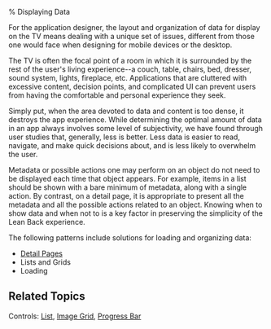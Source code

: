 ﻿% Displaying Data

For the application designer, the layout and organization of data for display on
the TV means dealing with a unique set of issues, different from those one would
face when designing for mobile devices or the desktop.

The TV is often the focal point of a room in which it is surrounded by the rest
of the user's living experience--a couch, table, chairs, bed, dresser, sound
system, lights, fireplace, etc.  Applications that are cluttered with excessive
content, decision points, and complicated UI can prevent users from having the
comfortable and personal experience they seek.

Simply put, when the area devoted to data and content is too dense, it destroys
the app experience.  While determining the optimal amount of data in an app
always involves some level of subjectivity, we have found through user studies
that, generally, less is better.  Less data is easier to read, navigate, and
make quick decisions about, and is less likely to overwhelm the user.

Metadata or possible actions one may perform on an object do not need to be
displayed each time that object appears.  For example, items in a list should be
shown with a bare minimum of metadata, along with a single action.  By contrast,
on a detail page, it is appropriate to present all the metadata and all the
possible actions related to an object.  Knowing when to show data and when not
to is a key factor in preserving the simplicity of the Lean Back experience.

The following patterns include solutions for loading and organizing data:

* [Detail Pages](displaying-data/detail-pages.html)
* Lists and Grids
* Loading

## Related Topics

Controls: [List](../controls/list.html), [Image
Grid](../controls/image-grid.html), [Progress Bar](../controls/progress-bar.html)
